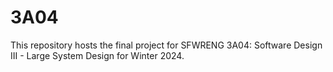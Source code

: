 # 3A04
This repository hosts the final project for SFWRENG 3A04: Software Design III - Large System Design for Winter 2024.

